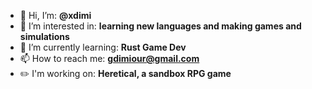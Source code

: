 - 👋 Hi, I’m: 
**@xdimi**
- 👀 I’m interested in: 
**learning new languages and making games and simulations**
- 🌱 I’m currently learning: 
**Rust Game Dev**
- 📫 How to reach me: 
**gdimiour@gmail.com**
- ✏️ I'm working on:
**Heretical, a sandbox RPG game**
<!---
xdimi/xdimi is a ✨ special ✨ repository because its `README.md` (this file) appears on your GitHub profile.
You can click the Preview link to take a look at your changes.
--->
